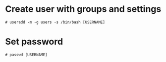 # Create user with groups and settings
```shell
# useradd -m -g users -s /bin/bash [USERNAME]
```

# Set password
```shell
# passwd [USERNAME]
```

